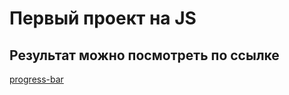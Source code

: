 # Первый проект на JS
## Результат можно посмотреть по ссылке
[progress-bar](https://artkhlg.github.io/progress-bar/)
